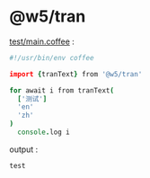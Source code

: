 [‼️]: ✏️README.mdt

# @w5/tran

[test/main.coffee](./test/main.coffee) :

```coffee
#!/usr/bin/env coffee

import {tranText} from '@w5/tran'

for await i from tranText(
  ['测试']
  'en'
  'zh'
)
  console.log i
```

output :

```
test
```
